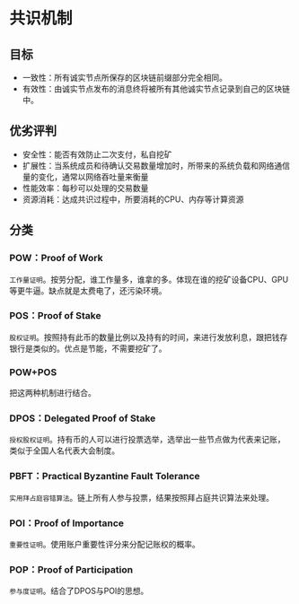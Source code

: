# 共识机制

## 目标

- 一致性：所有诚实节点所保存的区块链前缀部分完全相同。
- 有效性：由诚实节点发布的消息终将被所有其他诚实节点记录到自己的区块链中。

## 优劣评判

- 安全性：能否有效防止二次支付，私自挖矿
- 扩展性：当系统成员和待确认交易数量增加时，所带来的系统负载和网络通信量的变化，通常以网络吞吐量来衡量
- 性能效率：每秒可以处理的交易数量
- 资源消耗：达成共识过程中，所要消耗的CPU、内存等计算资源

## 分类

### POW：Proof of Work

`工作量证明`。按劳分配，谁工作量多，谁拿的多。体现在谁的挖矿设备CPU、GPU等更牛逼。缺点就是太费电了，还污染环境。

### POS：Proof of Stake

`股权证明`。按照持有此币的数量比例以及持有的时间，来进行发放利息，跟把钱存银行是类似的。优点是节能，不需要挖矿了。

### POW+POS

把这两种机制进行结合。

### DPOS：Delegated Proof of Stake

`授权股权证明`。持有币的人可以进行投票选举，选举出一些节点做为代表来记账，类似于全国人名代表大会制度。

### PBFT：Practical Byzantine Fault Tolerance

`实用拜占庭容错算法`。链上所有人参与投票，结果按照拜占庭共识算法来处理。

### POI：Proof of Importance

`重要性证明`。使用账户重要性评分来分配记账权的概率。

### POP：Proof of Participation

`参与度证明`。结合了DPOS与POI的思想。
